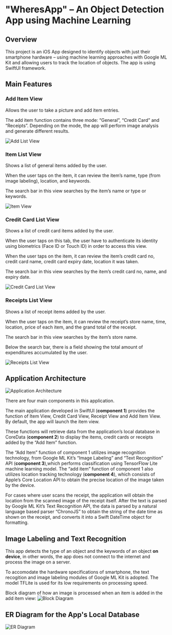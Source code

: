 # "WheresApp" – An Object Detection App using Machine Learning

## Overview

This project is an iOS App designed to identify objects with just their smartphone hardware – using machine learning approaches with Google ML Kit and allowing users to track the location of objects. The app is using SwiftUI framework.

## Main Features

### Add Item View

Allows the user to take a picture and add item entries.

The add item function contains three mode: “General”, “Credit Card” and
“Receipts”. Depending on the mode, the app will perform image analysis and
generate different results.


![Add List View](./Screenshots/AddItemView.png)

### Item List View
Shows a list of general items added by the user.

When the user taps on the item, it can review the item’s name, type (from
image labeling), location, and keywords.

The search bar in this view searches by the item’s name or type or keywords. 

![Item View](./Screenshots/ItemView.png)

### Credit Card List View

Shows a list of credit card items added by the user.

When the user taps on this tab, the user have to authenticate its identity using
biometrics (Face ID or Touch ID) in order to access this view.

When the user taps on the item, it can review the item’s credit card no, credit
card name, credit card expiry date, location it was taken.

The search bar in this view searches by the item’s credit card no, name, and
expiry date.

![Credit Card List View](./Screenshots/CardView.png)

### Receipts List View

Shows a list of receipt items added by the user.

When the user taps on the item, it can review the receipt’s store name, time,
location, price of each item, and the grand total of the receipt.

The search bar in this view searches by the item’s store name.

Below the search bar, there is a field showing the total amount of expenditures
accumulated by the user.

![Receipts List View](./Screenshots/ReceiptsView.png)


## Application Architecture

![Application Architecture](./Screenshots/ApplicationArchitecture.png)

There are four main components in this application. 

The main application developed in SwiftUI (**component 1**) provides the function of Item View, Credit Card View, Receipt View and Add Item View. By default, the app will launch the item view.

These functions will retrieve data from the application’s local database in CoreData (**component 2**) to display the items, credit cards or receipts added by the “Add Item” function. 

The “Add Item” function of component 1 utilizes image recognition technology, from Google ML Kit’s “Image Labeling” and “Text Recognition” API (**component 3**),which performs classification using TensorFlow Lite machine learning model. The “add item” function of component 1 also utilizes location tracking technology (**component 4**), which consists of Apple’s Core Location API to obtain the precise location of the image taken by the device.

For cases where user scans the receipt, the application will obtain the location from the scanned image of the receipt itself. After the text is
parsed by Google ML Kit’s Text Recognition API, the data is parsed by a natural language based parser “ChronoJS” to obtain the string of the date time as shown on the receipt, and converts it into a Swift DateTime object for formatting.


## Image Labeling and Text Recognition

This app detects the type of an object and the keywords of an object **on device**, in other words, the app does not connect to the internet and process the image on a server.

To accomodate the hardware specifications of smartphone, the text recogition and image labeling modules of Google ML Kit is adopted. The model TFLite is used for its low requirements on processing speed.

Block diagram of how an image is processed when an item is added in the add item view:
![Block Diagram](./Screenshots/BlockDiagram.png)

## ER Diagram for the App's Local Database

![ER Diagram](./Screenshots/ERDiagram.png) 